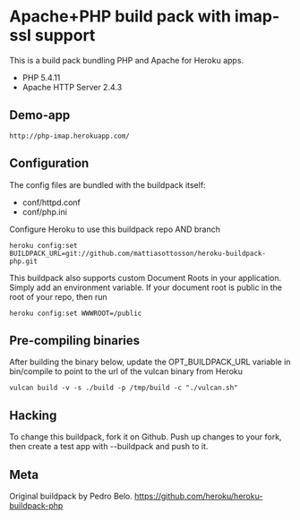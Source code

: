 Apache+PHP build pack with imap-ssl support
========================

This is a build pack bundling PHP and Apache for Heroku apps.

* PHP 5.4.11
* Apache HTTP Server 2.4.3

Demo-app
-------------
    http://php-imap.herokuapp.com/

Configuration
-------------

The config files are bundled with the buildpack itself:

* conf/httpd.conf
* conf/php.ini

Configure Heroku to use this buildpack repo AND branch

    heroku config:set BUILDPACK_URL=git://github.com/mattiasottosson/heroku-buildpack-php.git

This buildpack also supports custom Document Roots in your application. Simply add an environment variable. If your document root is public in the root of your repo, then run

    heroku config:set WWWROOT=/public

Pre-compiling binaries
----------------------

After building the binary below, update the OPT_BUILDPACK_URL variable in bin/compile to point to the url of the vulcan binary from Heroku

    vulcan build -v -s ./build -p /tmp/build -c "./vulcan.sh"

Hacking
-------

To change this buildpack, fork it on Github. Push up changes to your fork, then create a test app with --buildpack <your-github-url> and push to it.

Meta
----

Original buildpack by Pedro Belo. https://github.com/heroku/heroku-buildpack-php
